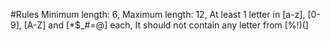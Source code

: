 #Rules
Minimum length: 6,
Maximum length: 12,
At least 1 letter in [a-z], [0-9], [A-Z] and [*$_#=@] each,
It should not contain any letter from [%!)(]
